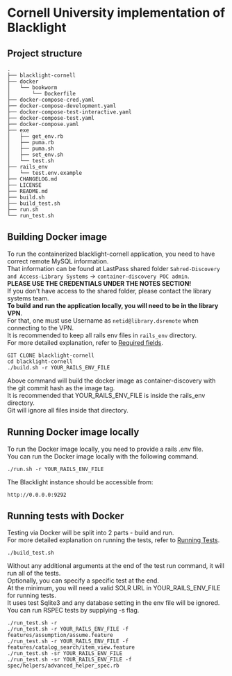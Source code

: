 # Cornell University implementation of Blacklight

<a name="Project structure"/>
<a name="Building docker image"/>
<a name="Running Docker image locally"/>
<a name="Running tests with Docker"/>

## Project structure

```
.
├── blacklight-cornell
├── docker
│   └── bookworm
│       └── Dockerfile
├── docker-compose-cred.yaml
├── docker-compose-development.yaml
├── docker-compose-test-interactive.yaml
├── docker-compose-test.yaml
├── docker-compose.yaml
├── exe
│   ├── get_env.rb
│   ├── puma.rb
│   ├── puma.sh
│   ├── set_env.sh
│   └── test.sh
├── rails_env
│   └── test.env.example
├── CHANGELOG.md
├── LICENSE
├── README.md
├── build.sh
├── build_test.sh
├── run.sh
└── run_test.sh
```

## Building Docker image

To run the containerized blacklight-cornell application, you need to have correct remote MySQL information.\
That information can be found at LastPass shared folder `Sahred-Discovery and Access-Library Systems` -> `container-discovery POC admin`.\
**PLEASE USE THE CREDENTIALS UNDER THE NOTES SECTION!**\
If you don't have access to the shared folder, please contact the library systems team.\
**To build and run the application locally, you will need to be in the library VPN**.\
For that, one must use Username as `netid@library.dsremote` when connecting to the VPN.\
It is recommended to keep all rails env files in `rails_env` directory.\
For more detailed explanation, refer to [Required fields](https://github.com/cul-it/blacklight-cornell/wiki/Managing-Rails-Env-File#required-fields).

    GIT CLONE blacklight-cornell
    cd blacklight-cornell
    ./build.sh -r YOUR_RAILS_ENV_FILE

Above command will build the docker image as container-discovery with the git commit hash as the image tag.\
It is recommended that YOUR_RAILS_ENV_FILE is inside the rails_env directory.\
Git will ignore all files inside that directory.

## Running Docker image locally

To run the Docker image locally, you need to provide a rails .env file.\
You can run the Docker image locally with the following command.

    ./run.sh -r YOUR_RAILS_ENV_FILE

The Blacklight instance should be accessible from:

    http://0.0.0.0:9292

## Running tests with Docker

Testing via Docker will be split into 2 parts - build and run.\
For more detailed explanation on running the tests, refer to [Running Tests](https://github.com/cul-it/blacklight-cornell/wiki/Running-Tests).

    ./build_test.sh

Without any additional arguments at the end of the test run command, it will run all of the tests.\
Optionally, you can specify a specific test at the end.\
At the minimum, you will need a valid SOLR URL in YOUR_RAILS_ENV_FILE for running tests.\
It uses test Sqlite3 and any database setting in the env file will be ignored.\
You can run RSPEC tests by supplying -s flag.

    ./run_test.sh -r
    ./run_test.sh -r YOUR_RAILS_ENV_FILE -f features/assumption/assume.feature
    ./run_test.sh -r YOUR_RAILS_ENV_FILE -f features/catalog_search/item_view.feature
    ./run_test.sh -sr YOUR_RAILS_ENV_FILE
    ./run_test.sh -sr YOUR_RAILS_ENV_FILE -f spec/helpers/advanced_helper_spec.rb

